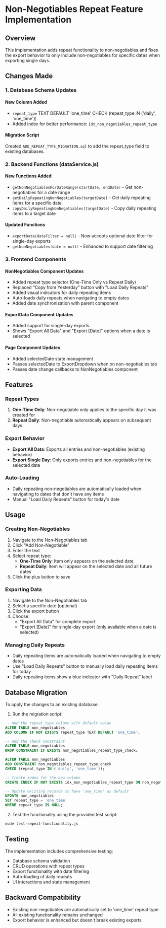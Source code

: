 # Non-Negotiables Repeat Feature Implementation

## Overview
This implementation adds repeat functionality to non-negotiables and fixes the export behavior to only include non-negotiables for specific dates when exporting single days.

## Changes Made

### 1. Database Schema Updates

#### New Column Added
- `repeat_type` TEXT DEFAULT 'one_time' CHECK (repeat_type IN ('daily', 'one_time'))
- Added index for better performance: `idx_non_negotiables_repeat_type`

#### Migration Script
Created `ADD_REPEAT_TYPE_MIGRATION.sql` to add the repeat_type field to existing databases.

### 2. Backend Functions (dataService.js)

#### New Functions Added
- `getNonNegotiablesForDateRange(startDate, endDate)` - Get non-negotiables for a date range
- `getDailyRepeatingNonNegotiables(targetDate)` - Get daily repeating items for a specific date
- `copyDailyRepeatingNonNegotiables(targetDate)` - Copy daily repeating items to a target date

#### Updated Functions
- `exportData(dateFilter = null)` - Now accepts optional date filter for single-day exports
- `getNonNegotiables(date = null)` - Enhanced to support date filtering

### 3. Frontend Components

#### NonNegotiables Component Updates
- Added repeat type selector (One-Time Only vs Repeat Daily)
- Replaced "Copy from Yesterday" button with "Load Daily Repeats"
- Added visual indicators for daily repeating items
- Auto-loads daily repeats when navigating to empty dates
- Added date synchronization with parent component

#### ExportData Component Updates
- Added support for single-day exports
- Shows "Export All Data" and "Export [Date]" options when a date is selected

#### Page Component Updates
- Added selectedDate state management
- Passes selectedDate to ExportDropdown when on non-negotiables tab
- Passes date change callbacks to NonNegotiables component

## Features

### Repeat Types
1. **One-Time Only**: Non-negotiable only applies to the specific day it was created for
2. **Repeat Daily**: Non-negotiable automatically appears on subsequent days

### Export Behavior
- **Export All Data**: Exports all entries and non-negotiables (existing behavior)
- **Export Single Day**: Only exports entries and non-negotiables for the selected date

### Auto-Loading
- Daily repeating non-negotiables are automatically loaded when navigating to dates that don't have any items
- Manual "Load Daily Repeats" button for today's date

## Usage

### Creating Non-Negotiables
1. Navigate to the Non-Negotiables tab
2. Click "Add Non-Negotiable"
3. Enter the text
4. Select repeat type:
   - **One-Time Only**: Item only appears on the selected date
   - **Repeat Daily**: Item will appear on the selected date and all future dates
5. Click the plus button to save

### Exporting Data
1. Navigate to the Non-Negotiables tab
2. Select a specific date (optional)
3. Click the export button
4. Choose:
   - "Export All Data" for complete export
   - "Export [Date]" for single-day export (only available when a date is selected)

### Managing Daily Repeats
- Daily repeating items are automatically loaded when navigating to empty dates
- Use "Load Daily Repeats" button to manually load daily repeating items for today
- Daily repeating items show a blue indicator with "Daily Repeat" label

## Database Migration

To apply the changes to an existing database:

1. Run the migration script:
```sql
-- Add the repeat_type column with default value
ALTER TABLE non_negotiables 
ADD COLUMN IF NOT EXISTS repeat_type TEXT DEFAULT 'one_time';

-- Add the check constraint
ALTER TABLE non_negotiables 
DROP CONSTRAINT IF EXISTS non_negotiables_repeat_type_check;

ALTER TABLE non_negotiables 
ADD CONSTRAINT non_negotiables_repeat_type_check 
CHECK (repeat_type IN ('daily', 'one_time'));

-- Create index for the new column
CREATE INDEX IF NOT EXISTS idx_non_negotiables_repeat_type ON non_negotiables(repeat_type);

-- Update existing records to have 'one_time' as default
UPDATE non_negotiables 
SET repeat_type = 'one_time' 
WHERE repeat_type IS NULL;
```

2. Test the functionality using the provided test script:
```bash
node test-repeat-functionality.js
```

## Testing

The implementation includes comprehensive testing:
- Database schema validation
- CRUD operations with repeat types
- Export functionality with date filtering
- Auto-loading of daily repeats
- UI interactions and state management

## Backward Compatibility

- Existing non-negotiables are automatically set to 'one_time' repeat type
- All existing functionality remains unchanged
- Export behavior is enhanced but doesn't break existing exports 